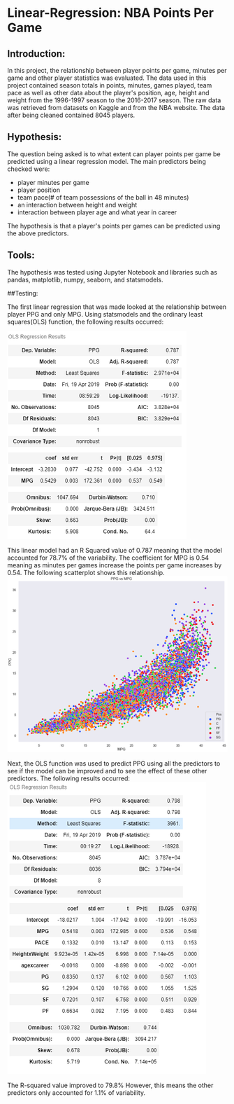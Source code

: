 # Linear-Regression: NBA Points Per Game 

## Introduction:

  In this project, the relationship between player points per game, minutes per game and other player statistics was evaluated. The data used in this project contained season totals in points, minutes, games played, team pace as well as other data about the player's position, age, height and weight from the 1996-1997 season to the 2016-2017 season. The raw data was retrieved from datasets on Kaggle and from the NBA website. The data after being cleaned contained 8045 players.
  
## Hypothesis:

The question being asked is to what extent can player points per game be predicted using a linear regression model. The main predictors being checked were: 
- player minutes per game
- player position 
- team pace(# of team possessions of the ball in 48 minutes)
- an interaction between height and weight
- interaction between player age and what year in career 


The hypothesis is that a player's points per games can be predicted using the above predictors. 

## Tools: 

The hypothesis was tested using Jupyter Notebook and libraries such as pandas, matplotlib, numpy, seaborn, and statsmodels.

##Testing: 

The first linear regression that was made looked at the relationship between player PPG and only MPG. Using statsmodels and the ordinary least squares(OLS) function, the following results occurred: 

![observations](https://github.com/AR3441/Linear-Regression/blob/master/observations/basic_ppgmpg.PNG)

This linear model had an R Squared value of 0.787 meaning that the model accounted for 78.7% of the variability. The coefficient for MPG is 0.54 meaning as minutes per games increase the points per game increases by 0.54. The following scatterplot shows this relationship.
![observations](https://github.com/AR3441/Linear-Regression/blob/master/observations/ppgvsmpg_basic.png)

Next, the OLS function was used to predict PPG using all the predictors to see if the model can be improved and to see the effect of these other predictors. The following results occurred: 
![observations](https://github.com/AR3441/Linear-Regression/blob/master/observations/ppg_all_predictors.PNG)

The R-squared value improved to 79.8% However, this means the other predictors only accounted for 1.1% of variability. 



